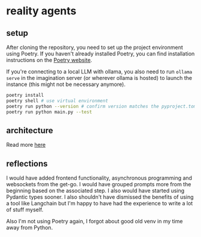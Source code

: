 # reality agents

## setup

After cloning the repository, you need to set up the project environment using Poetry. If you haven't already installed Poetry, you can find installation instructions on the [Poetry website](https://python-poetry.org/docs/).

If you're connecting to a local LLM with ollama, you also need to run `ollama serve` in the imagination server (or wherever ollama is hosted) to launch the instance (this might not be necessary anymore).

 ```bash
 poetry install
 poetry shell # use virtual environment
 poetry run python --version # confirm version matches the pyproject.toml
 poetry run python main.py --test
```


## architecture

Read more [here](./reality_agents/README.md)


## reflections

I would have added frontend functionality, asynchronous programming and websockets from the get-go.  I would have grouped prompts more from the beginning based on the associated step.  I also would have started using Pydantic types sooner.  I also shouldn't have dismissed the benefits of using a tool like Langchain but I'm happy to have had the experience to write a lot of stuff myself.

Also I'm not using Poetry again, I forgot about good old venv in my time away from Python.

